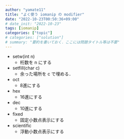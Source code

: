 ```yaml
---
author: "yamate11"
title: "よく使う iomanip の modifier"
date: "2022-10-23T00:50:36+09:00"
# date_init: "2022-10-23"
tags: [iomanip]
categories: ["topic"]
# categories: ["solution"]
# summary: "要約を書いておく．ここには問題タイトル等は不要" 
---
```


* setw(int n)
    * 桁数を n にする
* setfill(char c)
    * 余った場所を c で埋める．
* oct
    * 8進にする
* hex
    * 16進にする
* dec
    * 10進にする
* fixed
    * 固定小数点表示にする
* scientific
    * 浮動小数点表示にする


